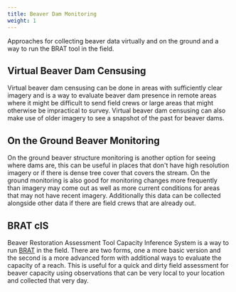 ```yaml
---
title: Beaver Dam Monitoring
weight: 1
---
```


Approaches for collecting beaver data virtually and on the ground and a way to run the BRAT tool in the field.

## Virtual Beaver Dam Censusing

Virtual beaver dam censusing can be done in areas with sufficiently clear imagery and is a way to evaluate beaver dam presence in remote areas where it might be difficult to send field crews or large areas that might otherwise be impractical to survey. Virtual beaver dam censusing can also make use of older imagery to see a snapshot of the past for beaver dams.

## On the Ground Beaver Monitoring

On the ground beaver structure monitoring is another option for seeing where dams are, this can be useful in places that don't have high resolution imagery or if there is dense tree cover that covers the stream. On the ground monitoring is also good for monitoring changes more frequently than imagery may come out as well as more current conditions for areas that may not have recent imagery. Additionally this data can be collected alongside other data if there are field crews that are already out.

## BRAT cIS

Beaver Restoration Assessment Tool Capacity Inference System is a way to run [BRAT](http://brat.riverscapes.xyz/) in the field. There are two forms, one a more basic version and the second is a more advanced form with additional ways to evaluate the capacity of a reach. This is useful for a quick and dirty field assessment for beaver capacity using observations that can be very local to your location and collected that very day.